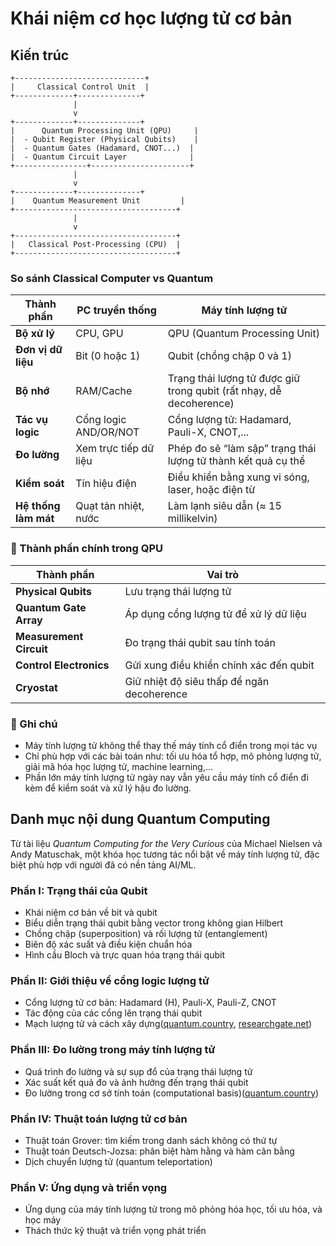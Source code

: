 # Khái niệm cơ học lượng tử cơ bản

## Kiến trúc
```
+-----------------------------+
|     Classical Control Unit  |
+-------------+--------------+
              |
              v
+-------------+--------------+
|      Quantum Processing Unit (QPU)     |
|  - Qubit Register (Physical Qubits)    |
|  - Quantum Gates (Hadamard, CNOT...)  |
|  - Quantum Circuit Layer              |
+----------------+----------------------+
              |
              v
+-------------+--------------+
|    Quantum Measurement Unit         |
+------------------------------------+
              |
              v
+------------------------------------+
|   Classical Post-Processing (CPU)  |
+------------------------------------+
```

### So sánh Classical Computer vs Quantum

| Thành phần           | PC truyền thống       | Máy tính lượng tử                                                   |
| -------------------- | --------------------- | ------------------------------------------------------------------- |
| **Bộ xử lý**         | CPU, GPU              | QPU (Quantum Processing Unit)                                       |
| **Đơn vị dữ liệu**   | Bit (0 hoặc 1)        | Qubit (chồng chập 0 và 1)                                           |
| **Bộ nhớ**           | RAM/Cache             | Trạng thái lượng tử được giữ trong qubit (rất nhạy, dễ decoherence) |
| **Tác vụ logic**     | Cổng logic AND/OR/NOT | Cổng lượng tử: Hadamard, Pauli-X, CNOT,...                          |
| **Đo lường**         | Xem trực tiếp dữ liệu | Phép đo sẽ “làm sập” trạng thái lượng tử thành kết quả cụ thể       |
| **Kiểm soát**        | Tín hiệu điện         | Điều khiển bằng xung vi sóng, laser, hoặc điện từ                   |
| **Hệ thống làm mát** | Quạt tản nhiệt, nước  | Làm lạnh siêu dẫn (≈ 15 millikelvin)                                |


### 🔩 Thành phần chính trong QPU
| Thành phần              | Vai trò                                    |
| ----------------------- | ------------------------------------------ |
| **Physical Qubits**     | Lưu trạng thái lượng tử                    |
| **Quantum Gate Array**  | Áp dụng cổng lượng tử để xử lý dữ liệu     |
| **Measurement Circuit** | Đo trạng thái qubit sau tính toán          |
| **Control Electronics** | Gửi xung điều khiển chính xác đến qubit    |
| **Cryostat**            | Giữ nhiệt độ siêu thấp để ngăn decoherence |


### 📝 Ghi chú
- Máy tính lượng tử không thể thay thế máy tính cổ điển trong mọi tác vụ
- Chỉ phù hợp với các bài toán như: tối ưu hóa tổ hợp, mô phỏng lượng tử, giải mã hóa học lượng tử, machine learning,...
- Phần lớn máy tính lượng tử ngày nay vẫn yêu cầu máy tính cổ điển đi kèm để kiểm soát và xử lý hậu đo lường.

## Danh mục nội dung Quantum Computing

Từ tài liệu *Quantum Computing for the Very Curious* của Michael Nielsen và Andy Matuschak, một khóa học tương tác nổi bật về máy tính lượng tử, đặc biệt phù hợp với người đã có nền tảng AI/ML.

### **Phần I: Trạng thái của Qubit**

* Khái niệm cơ bản về bit và qubit
* Biểu diễn trạng thái qubit bằng vector trong không gian Hilbert
* Chồng chập (superposition) và rối lượng tử (entanglement)
* Biên độ xác suất và điều kiện chuẩn hóa
* Hình cầu Bloch và trực quan hóa trạng thái qubit

### **Phần II: Giới thiệu về cổng logic lượng tử**

* Cổng lượng tử cơ bản: Hadamard (H), Pauli-X, Pauli-Z, CNOT
* Tác động của các cổng lên trạng thái qubit
* Mạch lượng tử và cách xây dựng([quantum.country][1], [researchgate.net][2])

### **Phần III: Đo lường trong máy tính lượng tử**

* Quá trình đo lường và sự sụp đổ của trạng thái lượng tử
* Xác suất kết quả đo và ảnh hưởng đến trạng thái qubit
* Đo lường trong cơ sở tính toán (computational basis)([quantum.country][1])

### **Phần IV: Thuật toán lượng tử cơ bản**

* Thuật toán Grover: tìm kiếm trong danh sách không có thứ tự
* Thuật toán Deutsch-Jozsa: phân biệt hàm hằng và hàm cân bằng
* Dịch chuyển lượng tử (quantum teleportation)

### **Phần V: Ứng dụng và triển vọng**

* Ứng dụng của máy tính lượng tử trong mô phỏng hóa học, tối ưu hóa, và học máy
* Thách thức kỹ thuật và triển vọng phát triển

[1]: https://quantum.country/qcvc?utm_source=chatgpt.com "Quantum computing for the very curious"
[2]: https://www.researchgate.net/publication/350301441_Quantum_Computing_for_the_Quantum_Curious?utm_source=chatgpt.com "(PDF) Quantum Computing for the Quantum Curious - ResearchGate"

